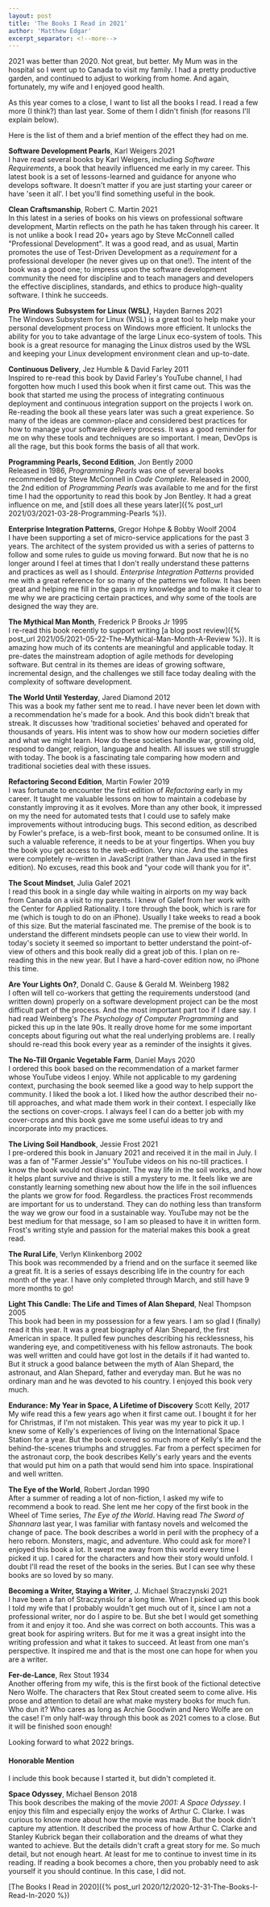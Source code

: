 ```yaml
---
layout: post
title: 'The Books I Read in 2021'
author: 'Matthew Edgar'
excerpt_separator: <!--more-->
---
```


2021 was better than 2020. Not great, but better.  My Mum was in the hospital so I went up to Canada to visit my family. I had a pretty productive garden, 
and continued to adjust to working from home. And again, fortunately, my wife and I enjoyed good health.

As this year comes to a close, I want to list all the books I read. I read a few more (I think?) than last year. Some of them I didn't finish (for reasons I'll explain below).

Here is the list of them and a brief mention of the effect they had on me.

<!--more-->

**Software Development Pearls**, Karl Weigers 2021  
I have read several books by Karl Weigers, including _Software Requirements_, a book that heavily influenced me early in my career. This latest book is a set of lessons-learned and guidance for anyone who develops software. It doesn't matter if you are just starting your career or have 'seen it all'. I bet you'll find something useful in the book. 

**Clean Craftsmanship**, Robert C. Martin 2021  
In this latest in a series of books on his views on professional software development, Martin reflects on the path he has taken through his career. It is not unlike a book I read 20+ years ago by Steve McConnell called "Professional Development". It was a good read, and as usual, Martin promotes the use of Test-Driven Development as a _requirement_ for a professional developer (he never gives up on that one!). The intent of the book was a good one; to impress upon the software development community the need for discipline and to teach managers and developers the effective disciplines, standards, and ethics to produce high-quality software. I think he succeeds.

**Pro Windows Subsystem for Linux (WSL)**, Hayden Barnes 2021  
The Windows Subsystem for Linux (WSL) is a great tool to help make your personal development process on Windows more efficient. It unlocks the ability for you to take advantage of the large Linux eco-system of tools. This book is a great resource for managing the Linux distros used by the WSL and keeping your Linux development environment clean and up-to-date.

**Continuous Delivery**, Jez Humble & David Farley 2011  
Inspired to re-read this book by David Farley's YouTube channel, I had forgotten how much I used this book when it first came out. This was the book that started me using the process of integrating continuous deployment and continuous integration support on the projects I work on. Re-reading the book all these years later was such a great experience. So many of the ideas are common-place and considered best practices for how to manage your software delivery process. It was a good reminder for me on why these tools and techniques are so important. I mean, DevOps is all the rage, but this book forms the basis of all that work.

**Programming Pearls, Second Edition**, Jon Bently 2000  
Released in 1986, _Programming Pearls_ was one of several books recommended by Steve McConnell in _Code Complete_. Released in 2000, the 2nd edition of _Programming Pearls_ was available to me and for the first time I had the opportunity to read this book by Jon Bentley. It had a great influence on me, and [still does all these years later]({% post_url 2021/03/2021-03-28-Programming-Pearls %}). 

**Enterprise Integration Patterns**, Gregor Hohpe & Bobby Woolf 2004  
I have been supporting a set of micro-service applications for the past 3 years. The architect of the system provided us with a series of patterns to follow and some rules to guide us moving forward. But now that he is no longer around I feel at times that I don't really understand these patterns and practices as well as I should. _Enterprise Integration Patterns_ provided me with a great reference for so many of the patterns we follow. It has been great and helping me fill in the gaps in my knowledge and to make it clear to me why we are practicing certain practices, and why some of the tools are designed the way they are.

**The Mythical Man Month**, Frederick P Brooks Jr 1995  
I re-read this book recently to support writing [a blog post review]({% post_url 2021/05/2021-05-22-The-Mythical-Man-Month-A-Review %}). It is amazing how much of its contents are meaningful and applicable today. It pre-dates the mainstream adoption of agile methods for developing software. But central in its themes are ideas of growing software, incremental design, and the challenges we still face today dealing with the complexity of software development.

**The World Until Yesterday**, Jared Diamond 2012  
This was a book my father sent me to read. I have never been let down with a recommendation he's made for a book. And this book didn't break that streak. It discusses how 'traditional societies' behaved and operated for thousands of years. His intent was to show how our modern societies differ and what we might learn. How do these societies handle war, growing old, respond to danger, religion, language and health. All issues we still struggle with today. The book is a fascinating tale comparing how modern and traditional societies deal with these issues. 

**Refactoring Second Edition**, Martin Fowler 2019  
I was fortunate to encounter the first edition of _Refactoring_ early in my career. It taught me valuable lessons on how to maintain a codebase by constantly improving it as it evolves. More than any other book, it impressed on my the need for automated tests that I could use to safely make improvements without introducing bugs. This second edition, as described by Fowler's preface, is a web-first book, meant to be consumed online. It is such a valuable reference, it needs to be at your fingertips. When you buy the book you get access to the web-edition. Very nice. And the samples were completely re-written in JavaScript (rather than Java used in the first edition). No excuses, read this book and "your code will thank you for it".

**The Scout Mindset**, Julia Galef 2021  
I read this book in a single day while waiting in airports on my way back from Canada on a visit to my parents. I knew of Galef from her work with the Center for Applied Rationality. I tore through the book, which is rare for me (which is tough to do on an iPhone). Usually I take weeks to read a book of this size. But the material fascinated me. The premise of the book is to understand the different mindsets people can use to view their world. In today's society it seemed so important to better understand the point-of-view of others and this book really did a great job of this. I plan on re-reading this in the new year. But I have a hard-cover edition now, no iPhone this time.

**Are Your Lights On?**, Donald C. Gause & Gerald M. Weinberg 1982  
I often will tell co-workers that getting the requirements understood (and written down) properly on a software development project can be the most difficult part of the process. And the most important part too if I dare say. I had read Weinberg's _The Psychology of Computer Programming_ and picked this up in the late 90s. It really drove home for me some important concepts about figuring out what the real underlying problems are. I really should re-read this book every year as a reminder of the insights it gives.

**The No-Till Organic Vegetable Farm**, Daniel Mays 2020  
I ordered this book based on the recommendation of a market farmer whose YouTube videos I enjoy. While not applicable to my gardening context, purchasing the book seemed like a good way to help support the community. I liked the book a lot. I liked how the author described their no-till approaches, and what made them work in their context. I especially like the sections on cover-crops. I always feel I can do a better job with my cover-crops and this book gave me some useful ideas to try and incorporate into my practices.

**The Living Soil Handbook**, Jessie Frost 2021  
I pre-ordered this book in January 2021 and received it in the mail in July. I was a fan of "Farmer Jessie's" YouTube videos on his no-till practices. I know the book would not disappoint. The way life in the soil works, and how it helps plant survive and thrive is still a mystery to me. It feels like we are constantly learning something new about how the life in the soil influences the plants we grow for food. Regardless. the practices Frost recommends are important for us to understand. They can do nothing less than transform the way we grow our food in a sustainable way. YouTube may not be the best medium for that message, so I am so pleased to have it in written form. Frost's writing style and passion for the material makes this book a great read.   

**The Rural Life**, Verlyn Klinkenborg 2002  
This book was recommended by a friend and on the surface it seemed like a great fit. It is a series of essays describing life in the country for each month of the year. I have only completed through March, and still have 9 more months to go!

**Light This Candle: The Life and Times of Alan Shepard**, Neal Thompson 2005  
This book had been in my possession for a few years. I am so glad I (finally) read it this year. It was a great biography of Alan Shepard, the first American in space. It pulled few punches describing his recklessness, his wandering eye, and competitiveness with his fellow astronauts. The book was well written and could have got lost in the details if it had wanted to. But it struck a good balance between the myth of Alan Shepard, the astronaut, and Alan Shepard, father and everyday man. But he was no ordinary man and he was devoted to his country. I enjoyed this book very much.

**Endurance: My Year in Space, A Lifetime of Discovery** Scott Kelly, 2017  
My wife read this a few years ago when it first came out. I bought it for her for Christmas, if I'm not mistaken. This year was my year to pick it up. I knew some of Kelly's experiences of living on the International Space Station for a year. But the book covered so much more of Kelly's life and the behind-the-scenes triumphs and struggles. Far from a perfect specimen for the astronaut corp, the book describes Kelly's early years and the events that would put him on a path that would send him into space. Inspirational and well written. 

**The Eye of the World**, Robert Jordan 1990  
After a summer of reading a lot of non-fiction, I asked my wife to recommend a book to read. She lent me her copy of the first book in the Wheel of Time series, _The Eye of the World_. Having read _The Sword of Shannara_ last year, I was familiar with fantasy novels and welcomed the change of pace. The book describes a world in peril with the prophecy of a hero reborn. Monsters, magic, and adventure. Who could ask for more? I enjoyed this book a lot. It swept me away from this world every time I picked it up. I cared for the characters and how their story would unfold. I doubt I'll read the reset of the books in the series. But I can see why these books are so loved by so many. 

**Becoming a Writer, Staying a Writer**,  J. Michael Straczynski 2021  
I have been a fan of Straczynski for a long time. When I picked up this book I told my wife that I probably wouldn't get much out of it, since I am not a professional writer, nor do I aspire to be. But she bet I would get something from it and enjoy it too. And she was correct on both accounts. This was a great book for aspiring writers. But for me it was a great insight into the writing profession and what it takes to succeed. At least from one man's perspective. It inspired me and that is the most one can hope for when you are a writer.

**Fer-de-Lance**, Rex Stout 1934  
Another offering from my wife, this is the first book of the fictional detective Nero Wolfe. The characters that Rex Stout created seem to come alive. His prose and attention to detail are what make mystery books for much fun. Who dun it? Who cares as long as Archie Goodwin and Nero Wolfe are on the case! I'm only half-way through this book as 2021 comes to a close. But it will be finished soon enough!

Looking forward to what 2022 brings. 

#### Honorable Mention

I include this book because I started it, but didn't completed it. 

**Space Odyssey**, Michael Benson 2018  
This book describes the making of the movie _2001: A Space Odyssey_. I enjoy this film and especially enjoy the works of Arthur C. Clarke. I was curious to know more about how the movie was made. But the book didn't capture my attention. It described the process of how Arthur C. Clarke and Stanley Kubrick began their collaboration and the dreams of what they wanted to achieve. But the details didn't craft a great story for me. So much detail, but not enough heart. At least for me to continue to invest time in its reading. If reading a book becomes a chore, then you probably need to ask yourself it you should continue. In this case, I did not. 


[The Books I Read in 2020]({% post_url 2020/12/2020-12-31-The-Books-I-Read-In-2020 %})

